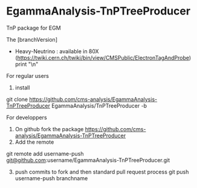 # EgammaAnalysis-TnPTreeProducer
TnP package for EGM

The [branchVersion]
* Heavy-Neutrino : available in 80X (https://twiki.cern.ch/twiki/bin/view/CMSPublic/ElectronTagAndProbe)
print "\n"

For regular users
1. install

git clone https://github.com/cms-analysis/EgammaAnalysis-TnPTreeProducer EgammaAnalysis/TnPTreeProducer -b <branchVersion>


For developpers
1. On github fork the package https://github.com/cms-analysis/EgammaAnalysis-TnPTreeProducer 
2. Add the remote 

git remote add username-push git@github.com:username/EgammaAnalysis-TnPTreeProducer.git

3. push commits to fork and then standard pull request process
git push username-push branchname
